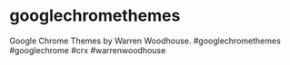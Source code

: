 # googlechromethemes
Google Chrome Themes by Warren Woodhouse. #googlechromethemes #googlechrome #crx #warrenwoodhouse
